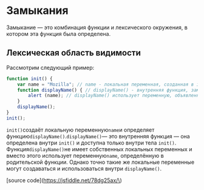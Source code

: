 # Замыкания

Замыкание — это комбинация функции и лексического окружения, в котором эта функция была определена.

## Лексическая область видимости

Рассмотрим следующий пример:

```js
function init() {
    var name = "Mozilla"; // name - локальная переменная, созданная в init
    function displayName() { // displayName() - внутренняя функция, замыкание
        alert (name); // displayName() использует переменную, объявленную в родительской функции    
    }
    displayName();    
}
init();
```

`init()`создаёт локальную переменную`name`и определяет функцию`displayName()`.`displayName()`— это внутренняя функция — она определена внутри `init()` и доступна только внутри тела `init()`. Функция`displayName()`не имеет собственных локальных переменных и вместо этого использует переменную`name`, определённую в родительской функции. Однако точно такие же локальные переменные могут создаваться и использоваться внутри `displayName()`.

\[source code\]\(https://jsfiddle.net/78dg25ax/\)

